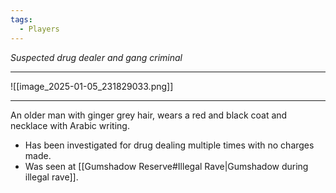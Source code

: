 ```yaml
---
tags:
  - Players
---
```

*Suspected drug dealer and gang criminal*

---
![[image_2025-01-05_231829033.png]]

---

An older man with ginger grey hair, wears a red and black coat and necklace with Arabic writing.
- Has been investigated for drug dealing multiple times with no charges made.
- Was seen at [[Gumshadow Reserve#Illegal Rave|Gumshadow during illegal rave]].

